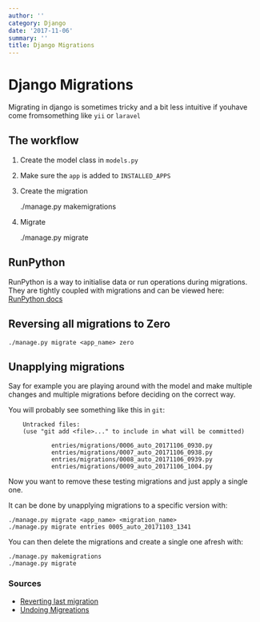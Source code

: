 ```yaml
---
author: ''
category: Django
date: '2017-11-06'
summary: ''
title: Django Migrations
---
```

# Django Migrations

Migrating in django is sometimes tricky and a bit less intuitive if youhave come fromsomething like `yii` or `laravel`

## The workflow

1. Create the model class in `models.py`

2. Make sure the `app` is added to `INSTALLED_APPS`

3. Create the migration

    ./manage.py makemigrations

4. Migrate

    ./manage.py migrate

## RunPython

RunPython is a way to initialise data or run operations during migrations.
They are tightly coupled with migrations and can be viewed here: [RunPython docs](https://docs.djangoproject.com/en/1.11/ref/migration-operations/#runpython)

## Reversing all migrations to Zero

    ./manage.py migrate <app_name> zero

## Unapplying migrations

Say for example you are playing around with the model and make multiple changes and multiple migrations before deciding on the correct way.

You will probably see something like this in `git`:

        Untracked files:
        (use "git add <file>..." to include in what will be committed)

                entries/migrations/0006_auto_20171106_0930.py
                entries/migrations/0007_auto_20171106_0938.py
                entries/migrations/0008_auto_20171106_0939.py
                entries/migrations/0009_auto_20171106_1004.py

Now you want to remove these testing migrations and just apply a single one.

It can be done by unapplying migrations to a specific version with:

    ./manage.py migrate <app_name> <migration_name>
    ./manage.py migrate entries 0005_auto_20171103_1341

You can then delete the migrations and create a single one afresh with:

    ./manage.py makemigrations
    ./manage.py migrate


### Sources

* [Reverting last migration](https://stackoverflow.com/questions/32123477/django-revert-last-migration)
* [Undoing Migreations](https://stackoverflow.com/questions/43267339/theres-a-way-to-undo-a-migration-on-django-and-uncheck-it-from-the-list-of-show)